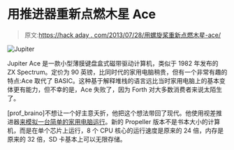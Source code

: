 # 用推进器重新点燃木星 Ace

> 原文:[https://hack aday . com/2013/07/28/用螺旋桨重新点燃木星-ace/](https://hackaday.com/2013/07/28/rekindling-forth-with-a-propeller-jupiter-ace/)

![Jupiter](../Images/51dc62743077406e8d3924a761b30d24.png)

Jupiter Ace 是一款小型薄膜键盘盒式磁带驱动计算机，类似于 1982 年发布的 ZX Spectrum。定价为 90 英镑，比同时代的家用电脑稍贵，但有一个非常有趣的特点:Ace 取代了 BASIC。这种基于解释堆栈的语言远比当时家用电脑上的基本变体更有能力，但不幸的是，Ace 失败了，因为 Forth 对大多数消费者来说太陌生了。

[prof_braino]不想让一个好主意夭折，他把这个想法带回了现代。他使用视差推进器[来模拟一台简单的家用电脑运行](https://code.google.com/p/propforth/wiki/JupiterACE)。新的 Propeller 版本不是书本大小的计算机，而是在单个芯片上运行，8 个 CPU 核心的运行速度是原来的 24 倍，内存是原来的 32 倍，SD 卡基本上可以无限存储。
